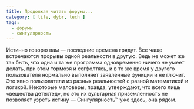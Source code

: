 ```yaml
---
title: Продолжая читать форумы...
category: [ life, dybr, tech ]
tags:
  - форумы
  - сингулярность
---
```

Истинно говорю вам — последние времена грядут. Все чаще встречаются прорывы одной реальности в другую.
Ведь не может же так быть, что одна и та же программа одновременно ничего не умеет делать, при этом тормозя
и сегфолтясь, и в то же время у другого пользователя нормально выполняет заявленные функции и не глючит.
Это явно пользователи из разных реальностей с разной математикой и логикой. Некоторые маловеры, правда,
утверждают, что всего лишь «вещества детектед», но это их вульгарная приземленность не позволяет узреть
истину — Сингулярность™ уже здесь, она рядом.
